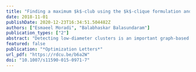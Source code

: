 ```yaml
---
title: "Finding a maximum $k$-club using the $k$-clique formulation and canonical hypercube cuts"
date: 2018-11-01
publishDate: 2020-12-23T16:34:51.504482Z
authors: ["Esmaeel Moradi", "Balabhaskar Balasundaram"]
publication_types: ["2"]
abstract: "Detecting low-diameter clusters is an important graph-based data mining technique used in social network analysis, bioinformatics and text-mining.  Low pairwise distances within a cluster can facilitate fast communication or good reachability between vertices in the cluster. Formally, a subset of vertices that induce a subgraph of diameter at most $k$ is called a $k$-club. For low values of the parameter $k$, this model offers a graph-theoretic relaxation of the clique model that formalizes the notion of a low-diameter cluster. Using a combination of graph decomposition and model decomposition techniques, we demonstrate how the fundamental optimization problem of finding a maximum size $k$-club can be solved optimally on large-scale benchmark instances that are available in the public domain. Our approach circumvents the use of complicated formulations of the maximum $k$-club problem in favor of a simple relaxation based on necessary conditions, combined with canonical hypercube cuts introduced by Balas and Jeroslow."
featured: false
publication: "*Optimization Letters*"
url_pdf: "https://rdcu.be/b6a2W"
doi: "10.1007/s11590-015-0971-7"
---
```


